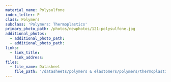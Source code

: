 ```yaml
---
material_name: Polysulfone
index_letter: P
class: Polymers
subclass: 'Polymers: Thermoplastics'
primary_photo_path: /photos/newphotos/121-polysulfone.jpg
additional_photos:
  - additional_photo_path:
  - additional_photo_path:
links:
  - link_title:
    link_address:
files:
  - file_name: Datasheet
    file_path: '/datasheets/polymers & elastomers/polymers/thermoplastics/psu, pesu, ppsu (polyarylsulfones).pdf'
---
```



